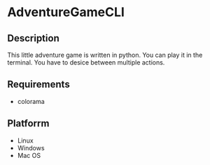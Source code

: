 # AdventureGameCLI

## Description
This little adventure game is written in python. You can play it in the terminal. You have to desice between multiple actions.

## Requirements
- colorama

## Platforrm
- Linux
- Windows
- Mac OS
